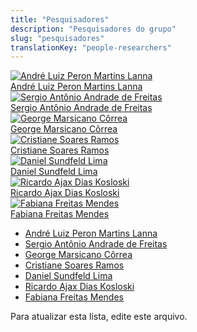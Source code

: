 ```yaml
---
title: "Pesquisadores"
description: "Pesquisadores do grupo"
slug: "pesquisadores"
translationKey: "people-researchers"
---
```


<div class="grid gap-4 sm:grid-cols-2 md:grid-cols-3">
  <a href="https://cedis.unb.br/pt/people/andre_lanna/" class="flex flex-col overflow-hidden rounded-lg shadow-lg bg-neutral-50 dark:bg-neutral-900">
    <img src="https://cedis.unb.br/assets/images/featured/people_André Lanna.png" alt="André Luiz Peron Martins Lanna" class="object-cover h-48 w-full">
    <div class="p-4 text-center font-semibold">André Luiz Peron Martins Lanna</div>
  </a>
  <a href="https://cedis.unb.br/pt/people/sergio_freitas/" class="flex flex-col overflow-hidden rounded-lg shadow-lg bg-neutral-50 dark:bg-neutral-900">
    <img src="https://cedis.unb.br/assets/images/featured/people_Sergio Freitas.png" alt="Sergio Antônio Andrade de Freitas" class="object-cover h-48 w-full">
    <div class="p-4 text-center font-semibold">Sergio Antônio Andrade de Freitas</div>
  </a>
  <a href="https://cedis.unb.br/pt/people/george_marsicano/" class="flex flex-col overflow-hidden rounded-lg shadow-lg bg-neutral-50 dark:bg-neutral-900">
    <img src="https://cedis.unb.br/assets/images/featured/people_George Marsicano.png" alt="George Marsicano Côrrea" class="object-cover h-48 w-full">
    <div class="p-4 text-center font-semibold">George Marsicano Côrrea</div>
  </a>
  <a href="https://cedis.unb.br/pt/people/cristiane_ramos/" class="flex flex-col overflow-hidden rounded-lg shadow-lg bg-neutral-50 dark:bg-neutral-900">
    <img src="https://cedis.unb.br/assets/images/featured/people_Cristiane Ramos.png" alt="Cristiane Soares Ramos" class="object-cover h-48 w-full">
    <div class="p-4 text-center font-semibold">Cristiane Soares Ramos</div>
  </a>
  <a href="https://cedis.unb.br/pt/people/daniel_lima/" class="flex flex-col overflow-hidden rounded-lg shadow-lg bg-neutral-50 dark:bg-neutral-900">
    <img src="https://cedis.unb.br/assets/images/featured/people_Daniel Sundfeld.png" alt="Daniel Sundfeld Lima" class="object-cover h-48 w-full">
    <div class="p-4 text-center font-semibold">Daniel Sundfeld Lima</div>
  </a>
  <a href="https://cedis.unb.br/pt/people/ricardo_ajax/" class="flex flex-col overflow-hidden rounded-lg shadow-lg bg-neutral-50 dark:bg-neutral-900">
    <img src="https://cedis.unb.br/assets/images/featured/people_Ricardo Ajax.png" alt="Ricardo Ajax Dias Kosloski" class="object-cover h-48 w-full">
    <div class="p-4 text-center font-semibold">Ricardo Ajax Dias Kosloski</div>
  </a>
  <a href="https://cedis.unb.br/pt/people/fabiana_mendes/" class="flex flex-col overflow-hidden rounded-lg shadow-lg bg-neutral-50 dark:bg-neutral-900">
    <img src="https://cedis.unb.br/assets/images/featured/people_Fabiana Mendes.png" alt="Fabiana Freitas Mendes" class="object-cover h-48 w-full">
    <div class="p-4 text-center font-semibold">Fabiana Freitas Mendes</div>
  </a>
</div>

- [André Luiz Peron Martins Lanna](https://cedis.unb.br/pt/people/andre_lanna/)
- [Sergio Antônio Andrade de Freitas](https://cedis.unb.br/pt/people/sergio_freitas/)
- [George Marsicano Côrrea](https://cedis.unb.br/pt/people/george_marsicano/)
- [Cristiane Soares Ramos](https://cedis.unb.br/pt/people/cristiane_ramos/)
- [Daniel Sundfeld Lima](https://cedis.unb.br/pt/people/daniel_lima/)
- [Ricardo Ajax Dias Kosloski](https://cedis.unb.br/pt/people/ricardo_ajax/)
- [Fabiana Freitas Mendes](https://cedis.unb.br/pt/people/fabiana_mendes/)

Para atualizar esta lista, edite este arquivo.
